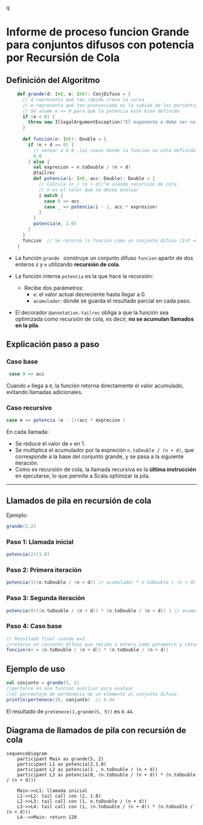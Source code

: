 q

# Informe de proceso funcion Grande para conjuntos difusos con potencia por Recursión de Cola

## Definición del Algoritmo

```Scala
    def grande(d: Int, e: Int): ConjDifuso = {
      // d representa qué tan rápido crece la curva
      // e representa qué tan pronunciada es la subida de los porcentajes de pertenencia
      // Se asume e >= 0 para que la potencia esté bien definida
      if (e < 0) {
        throw new IllegalArgumentException("El exponente e debe ser no negativo (e >= 0)")
      }
    
      def funcion(n: Int): Double = {
        if (n + d == 0) {
          // setear a 0.0 ,los casos donde la funcion no esta definida
          0.0
        } else {
          val expresion = n.toDouble / (n + d)
          @tailrec
          def potencia(i: Int, acc: Double): Double = {
            // Calcula (n / (n + d))^e usando recursión de cola
            // n es el valor que se desea evaluar
            i match {
              case 0 => acc
              case _ => potencia(i - 1, acc * expresion)   
            }
          }
          potencia(e, 1.0)
        }
      }
      funcion  // Se retorna la función como un conjunto difuso (Int => Double)
    }

```

- La función `grande ` construye un conjunto difuso `funcion` apartir de dos enteros `d` y `e` utilizando **recursión de cola**.
- La función interna `potencia` es la que hace la recursión:
  - Recibe dos parámetros:
    - `e`: el valor actual decreciente hasta llegar a 0.
    - `acumulador`: donde se guarda el resultado parcial en cada paso.

- El decorador `@annotation.tailrec` obliga a que la función sea optimizada como recursión de cola, es decir, **no se acumulan llamados en la pila**.

## Explicación paso a paso

### Caso base

```Scala
 case 0 => acc
```

Cuando `e` llega a `0`, la función retorna directamente el valor acumulado, evitando llamadas adicionales.

### Caso recursivo

```Scala
case e => potencia (e - 1)(acc * exprecion )
```

En cada llamada:

- Se reduce el valor de `e` en 1.
- Se multiplica el acumulador por la expreción `n.toDouble / (n + d)`, que corresponde a la base del conjunto grande, y se pasa a la siguiente iteración.
- Como es recursión de cola, la llamada recursiva es la **última instrucción** en ejecutarse, lo que permite a Scala optimizar la pila.

---

## Llamados de pila en recursión de cola

Ejemplo:

```Scala
grande(5,2)
```

### Paso 1: Llamada inicial

```Scala
potencia(2)(1.0)
```

### Paso 2: Primera iteración

```Scala
potencia(1)(n.toDouble / (n + d)) // acumulador * n.toDouble / (n + d)
```

### Paso 3: Segunda iteración

```Scala
potencia(0)((n.toDouble / (n + d)) * (n.toDouble / (n + d)) ) // acumulador * n.toDouble / (n + d)
```

### Paso 4: Caso base

```Scala
// Resultado final cuando e=2
//retorna un conjunto difuso que recibe n entero como parametro y retorna un Double
funcion(n) = (n.toDouble / (n + d)) * (n.toDouble / (n + d))
```


## Ejemplo de uso

```Scala
val conjunto = grande(5, 2)
//pertence es una funcion auxiliar para evaluar
//el porcentaje de perdenecia de un elemento al conjunto difuso
println(pertenece(10, conjunto)  // 0.44
```

El resultado de `pretenece(1,grande(5, 5))` es `0.44`.

## Diagrama de llamados de pila con recursión de cola

```mermaid
sequenceDiagram
    participant Main as grande(5, 2)
    participant L1 as potencia(2,1.0)
    participant L2 as potencia(1 , n.toDouble / (n + d))
    participant L3 as potencia(0, (n.toDouble / (n + d)) * (n.toDouble / (n + d)))

    Main->>L1: llamada inicial
    L1->>L2: tail call con (2, 1.0)
    L2->>L3: tail call con (1, n.toDouble / (n + d))
    L3->>L4: tail call con (1, (n.toDouble / (n + d)) * (n.toDouble / (n + d)))
    L4-->>Main: return 120
```

